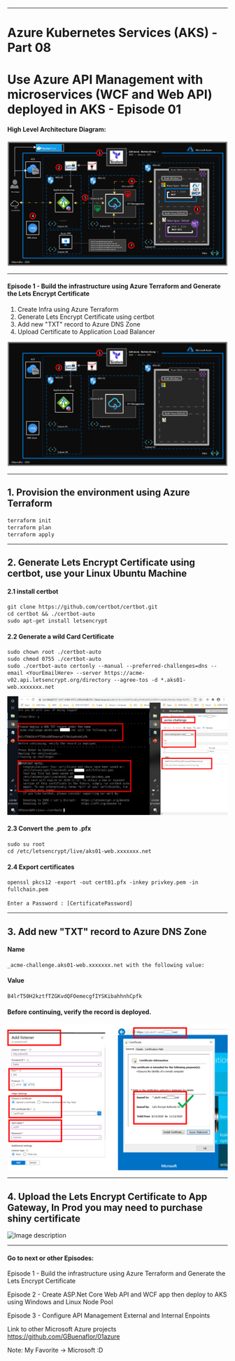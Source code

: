 ----------------------------------------------------------
# Azure Kubernetes Services (AKS) - Part 08
# Use Azure API Management with microservices (WCF and Web API) deployed in AKS - Episode 01
 
 
#### High Level Architecture Diagram:


![Image description](https://github.com/GBuenaflor/01azure-aks-apimanagement/blob/master/Images/GB-AKS-API02B.png)

----------------------------------------------------------

#### Episode 1 - Build the infrastructure using Azure Terraform and Generate the Lets Encrypt Certificate


1. Create Infra using Azure Terraform
2. Generate Lets Encrypt Certificate using certbot
3. Add new "TXT" record to Azure DNS Zone
4. Upload Certificate to Application Load Balancer


![Image description](https://github.com/GBuenaflor/01azure-aks-apimanagement/blob/master/Images/GB-AKS-API-E1-01.png)

----------------------------------------------------------
## 1. Provision the environment using Azure Terraform

```
terraform init
terraform plan
terraform apply
```
----------------------------------------------------------
## 2. Generate Lets Encrypt Certificate using certbot, use your Linux Ubuntu Machine



#### 2.1 install certbot 

```
git clone https://github.com/certbot/certbot.git
cd certbot && ./certbot-auto
sudo apt-get install letsencrypt

```

#### 2.2 Generate a wild Card Certificate
 
 ```
sudo chown root ./certbot-auto
sudo chmod 0755 ./certbot-auto
sudo ./certbot-auto certonly --manual --preferred-challenges=dns --email <YourEmailHere> --server https://acme-v02.api.letsencrypt.org/directory --agree-tos -d *.aks01-web.xxxxxxx.net
```


 ![Image description](https://github.com/GBuenaflor/01azure-aks-apimanagement/blob/master/Images/GB-AKS-API-E1-02.png)



#### 2.3 Convert the .pem to .pfx

```
sudo su root
cd /etc/letsencrypt/live/aks01-web.xxxxxxx.net
```

#### 2.4 Export certificates

```
openssl pkcs12 -export -out cert01.pfx -inkey privkey.pem -in fullchain.pem

Enter a Password : [CertificatePassword]

```

----------------------------------------------------------
## 3. Add new "TXT" record to Azure DNS Zone

#### Name
```
_acme-challenge.aks01-web.xxxxxxx.net with the following value:
```

#### Value
```
B4lrT50H2kztfTZGKvdQFOemecgfIYSKibahhnhCpfk
```

#### Before continuing, verify the record is deployed.


 ![Image description](https://github.com/GBuenaflor/01azure-aks-apimanagement/blob/master/Images/GB-AKS-API-E1-03.png)
 
----------------------------------------------------------
## 4. Upload the Lets Encrypt Certificate to App Gateway, In Prod you may need to purchase shiny certificate


 ![Image description](https://github.com/GBuenaflor/01azure-aks-apimanagement/blob/master/Images/GB-AKS-API-E1-04.png)


------------------------------------------------------------------------------
 
  

#### Go to next or other Episodes:

Episode 1 - Build the infrastructure using Azure Terraform and Generate the Lets Encrypt Certificate

Episode 2 - Create ASP.Net Core Web API and WCF app then deploy to AKS using Windows and Linux Node Pool

Episode 3 - Configure API Management External and Internal Enpoints



 
Link to other Microsoft Azure projects
https://github.com/GBuenaflor/01azure
 


Note: My Favorite -> Microsoft :D
